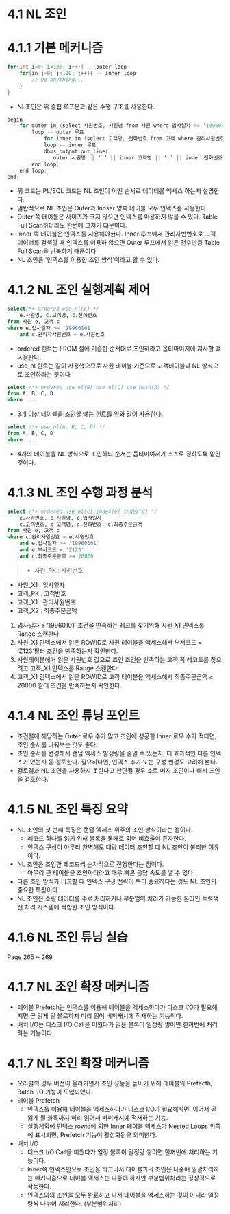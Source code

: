 # 4.1 NL 조인

# 4.1.1 기본 메커니즘

```c
for(int i=0; i<100; i++){ -- outer loop
    for(in j=0; j<100; j++){ -- inner loop
        // Do anything.,,
    }
}
```

- NL조인은 위 중첩 루프문과 같은 수행 구조를 사용한다.

```c
begin
    for outer in (select 사원번호, 사원명 from 사원 where 입사일자 >= ‘19960101’)
        loop -- outer 루프
            for inner in (select 고객명, 전화번호 from 고객 where 관리사원번호 = outer.사원번호)
            loop -- inner 루프
            dbms_output.put_line(
               outer.사원명 || ‘:’ || inner.고객명 || ‘:’ || inner.전화번호);
        end loop;
    end loop;
end;
```

- 위 코드는 PL/SQL 코드는 NL 조인이 어떤 순서로 데이터를 엑세스 하는지 설명한다.
- 일반적으로 NL 조인은 Outer과 Innser 양쪽 테이블 모두 인덱스를 사용한다.
- Outer 쪽 테이블은 사이즈가 크지 않으면 인덱스를 이용하지 않을 수 있다. Table Full Scan하더라도 한번에 그치기 떄문이다.
- Inner 쪽 테이블은 인덱스를 사용해야한다. Inner 루프에서 관리사번번호로 고객 데이터를 검색할 때 인덱스를 이용하 않으면 Outer 루프에서 읽은 건수만큼 Table Full Scan을 반복하기 때문이다
- NL 조인은 ‘인덱스를 이용한 조인 방식'이라고 할 수 있다.

# 4.1.2 NL 조인 실행계획 제어

```sql
select/*+ ordered use_nl(c) */
	e.사원명, c.고객명, c.전화번호
from 사원 e, 고객 c
where e.입사일자 >= '19960101'
	and c.관리자사원번호 = e.사원번호
```

- ordered 힌트는 FROM 절에 기술한 순서대로 조인하라고 옵티마이저에 지사할 떄 ㅅ용한다.
- use_nl 힌트는 같이 사용했으므로 사원 테이블 기준으로 고객테이블과 NL 방식으로 조인하라는 뜻이다

```sql
select /*+ ordered use_nl(B) use_nl(C) use_hash(D) */
from A, B, C, D
where ....
```

- 3개 이상 테이블을 조인할 떄는 힌트를 위와 같이 사용한다.

```sql
select /*+ use_nl(A, B, C, D) */
from A, B, C, D
where ....
```

- 4개의 테이블을 NL 방식으로 조인하되 순서는 옵티마이저가 스스로 정하도록 맡긴 것이다.

# 4.1.3 NL 조인 수행 과정 분석

```sql
select /*+ ordered use_nl(c) index(e) index(c) */
	e.사원번호, e.사원명, e.입사일자, 
	c.고객번호, c.고객명, c.전화번호, c.최종주문금액
from 사원 e, 고객 c
where c.관리사원번호 = e.사원번호
	and e.입사일자 >= '19960101'
	and e.부서코드 = 'Z123'
	and c.최종주문금액 >= 20000
```

> - 사원_PK : 사원번호
- 사원_X1 : 입사일자
- 고객_PK : 고객번호
- 고객_X1 : 관리사원번호 
- 고객_X2 : 최종주문금액
> 
1. 입사일자 ≥ ‘19960101’ 조건을 만족하는 레크를 찾기위해 사원 X1 인덱스를 Range 스캔한다.
2. 사원_X1 인덱스에서 읽은 ROWID로 사원 테이블을 액세스해서 부서코드 = ‘Z123’필터 조건을 만족하는지 확인한다.
3. 사원테이블에거 읽은 사원번호 값으로 조인 조건을 만족하는 고객 쪽 레코드를 찾으려고 고객_X1 인덱스를 Range 스캔한다.
4. 고객_X1 인덱스에서 읽은 ROWID로 고객 테이블을 액세스해서 최종주문금액 ≥ 20000 필터 조건을 만족하는지 확인한다.

# 4.1.4 NL 조인 튜닝 포인트

- 조건절에 해당하는 Outer 로우 수가 많고 조인에 성공한 Inner 로우 수가 적다면, 조인 순서를 바꿔보는 것도 좋다.
- 조인 순서를 변경해서 랜덤 엑세스 발생량을 줄일 수 있는지, 더 효과적인 다른 인덱스가 있는지 등 검토한다. 필요하다면, 인덱스 추가 또는 구성 변경도 고려해 본다.
- 검토결과 NL 조인을 사용하지 못한다고 판단될 경우 소트 머지 조인이나 해시 조인을 검토한다.

# 4.1.5 NL 조인 특징 요약

- NL 조인의 첫 번째 특징은 랜덤 엑세스 위주의 조인 방식이라는 점이다.
    - 레코드 하나를 읽기 위해 블록을 통째로 읽어 비효율이 존자한다.
    - 인덱스 구성이 아무리 완벽해도 대량 데이터 조인할 떄 NL 조인이 불리한 이유이다.
- NL 조인은 조인한 레코드씩 순차적으로 진행한다는 점이다.
    - 아무리 큰 테이블을 조인하더라고 매우 빠른 응답 속도를 낼 수 있다.
- 다른 조인 방식과 비교할 때 인덱스 구성 전략이 특히 중요하다는 것도 NL 조인의 중요한 특징이다
- NL 조인은 소량 데이터를 주로 처리하거나 부분범위 처리가 가능한 온라인 트랙잭션 처리 시스템에 적합한 조인 방식이다.

# 4.1.6 NL 조인 튜닝 실습

Page 265 ~ 269

# 4.1.7 NL 조인 확장 메커니즘

- 테이블 Prefetch는 인덱스를 이용해 테이블을 엑세스하다가 디스크 I/O가 필요해지면 곧 읽게 될 블로까지 미리 읽어 버퍼캐시에 적재하는 기능이다.
- 배치 I/O는 디스크 I/O Call을 미뤘다가 읽을 블록이 일정량 쌓이면 한꺼번에 처리하는 기능이다.

# 4.1.7  NL 조인 확장 메커니즘

- 오라클의 경우 버전이 올라가면서 조인 성능을 높이기 위해 테이블의 Prefecth, Batch I/O 기능이 도입되었다.
- 테이블 Prefetch
    - 인덱스를 이용해 테이블을 액세스하다가 디스크 I/O가 필요해지면, 이어서 곧 읽게 될 블록까지 미리 읽어서 버퍼캐시에 적재하는 기능.
    - 실행계획에 인덱스 rowid에 의한 Inner 테이블 액세스가 Nested Loops 위쪽에 표시되면, Prefetch 기능이 활성화됨을 의미한다.
- 배치 I/O
    - 디스크 I/O Call을 미뤘다가 일정 블록이 일정량 쌓이면 한꺼번에 처리하는 기능이다.
    - Inner쪽 인덱스만으로 조인을 하고나서 테이블과의 조인은 나중에 일괄처리하는 메커니즘으로 테이블 액세스는 나중에 하지만 부분범위처리는 정상적으로 작동한다.
    - 인덱스와의 조인을 모두 완료하고 나서 테이블을 액세스하는 것이 아니라 일정량씩 나누어 처리한다. (부분범위처리)